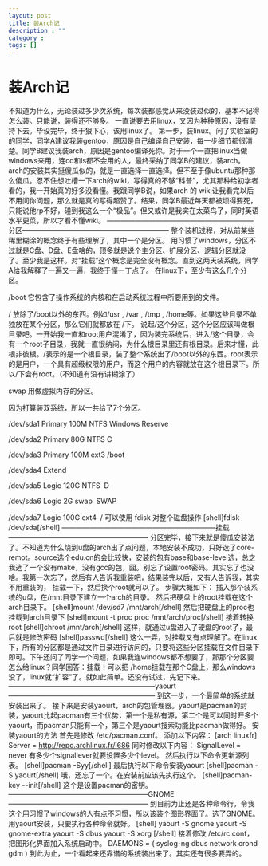 ```yaml
---
layout: post
title: 装Arch记
description : ""
category :
tags: []
---
```


# 装Arch记

不知道为什么，无论装过多少次系统，每次装都感觉从来没装过似的，基本不记得怎么装。只能说，装得还不够多。 一直说要去用linux，又因为种种原因，没有坚持下去。毕设完毕，终于狠下心，该用linux了。 第一步，装linux。问了实验室的的同学，同学A建议我装gentoo，原因是自己编译自己安装，每一步细节都很清楚。同学B建议我装arch，原因是gentoo编译死你。对于一个一直把linux当做windows来用，连cd和ls都不会用的人，最终采纳了同学B的建议，装arch。 arch的安装其实挺傻瓜似的，就是一直选择一直选择。但不至于像ubuntu那种那么傻瓜。忍不住想吐槽一下arch的wiki，写得真的不够“科普”，尤其那种给初学者看的，我一开始真的好多没看懂。我跟同学B说，如果arch 的 wiki让我看完以后不用问你问题，那么就是真的写得超赞了。结果，同学B最近每天都被烦得要死，只能说他rp不好，碰到我这么一个“极品”。但又或许是我实在太菜鸟了，同时英语水平更菜，所以才看不懂wiki。  —————————————————————分区————————————————————— 整个装机过程，对从前某些稀里糊涂的概念终于有些理解了，其中一个是分区。 用习惯了windows，分区不过就是C盘、D盘、E盘啥的，顶多就是说个主分区、扩展分区、逻辑分区就没了。至少我是这样。对“挂载”这个概念是完全没有概念。直到这两天装系统，同学A给我解释了一遍又一遍，我终于懂一丁点了。 在linux下，至少有这么几个分区。 

/boot 它包含了操作系统的内核和在启动系统过程中所要用到的文件。

/ 放除了/boot以外的东西。例如/usr , /var , /tmp , /home等。如果这些目录不单独放在某个分区，那么它们就都放在 /下。 说起/这个分区，这个分区应该叫做根目录吧。一开始我一直和root用户混淆了，因为装完系统后，进入/这个目录，会有一个root子目录，我就一直很纳闷，为什么根目录里还有根目录。后来才懂，此根非彼根。/表示的是一个根目录，装了整个系统出了/boot以外的东西。root表示的是用户，一个具有超级权限的用户，而这个用户的内容就放在这个根目录下。所以/下会有root。（不知道有没有讲糊涂了）

swap 用做虚拟内存的分区。

因为打算装双系统，所以一共给了7个分区。 

/dev/sda1
Primary
100M
NTFS
Windows Reserve

/dev/sda2
Primary
80G
NTFS
C

/dev/sda3
Primary
100M
ext3
/boot

/dev/sda4
Extend

/dev/sda5
Logic
120G
NTFS
 D

/dev/sda6
Logic
2G
swap
 SWAP

/dev/sda7
Logic
100G
ext4
 /
可以使用 fdisk 对整个磁盘操作 [shell]fdisk /dev/sda[/shell] ——————————————————————挂载———————————————————— 分区完毕，接下来就是傻瓜安装法了。不知道为什么烧到u盘的arch出了点问题，本地安装不成功，只好选了core-remot。source选个edu.cn的会比较快，安装的包有base和base-level选，总之我选了一个没有make，没有gcc的包，囧。别忘了设置root密码。其实忘了也没啥。我第一次忘了，然后有人告诉我重装吧，结果装完以后，又有人告诉我，其实不用重装的， 挂载一下，然后换个root就可以了。 步骤大概如下： 插入那个装系统的u盘，在/mnt目录下建立一个arch的目录。 然后把硬盘上的root挂载在这个arch目录下。 [shell]mount /dev/sd7 /mnt/arch[/shell] 然后把硬盘上的proc也挂载到arch目录下 [shell]mount -t proc proc /mnt/arch/proc[/shell] 接着转换root [shell]chroot /mnt/arch[/shell] 这样，就通过u盘进入了硬盘的root了，最后就是修改密码 [shell]passwd[/shell] 这么一弄，对挂载又有点理解了。在linux下，所有的分区都是通过文件目录进行访问的，只要将这些分区挂载在文件目录下即可。下午还问了同学一个问题，如果我连windows都不想要了，那那个分区要怎么给linux？同学回答：挂载！可以把 /home挂载在那个C盘上，那么windows没了，linux就“扩容”了。就如此简单。还没有试过，先记下来。 —————————————————————yaourt————————————————————— 到这一步，一个最简单的系统就安装出来了。 接下来是安装yaourt，arch的包管理器。yaourt是pacman的封装，yaourt比起pacman有三个优势，第一个是私有源，第二个是可以同时开多个yaourt，而pacman只能有一个，第三个是yaourt搜索功能比pacman做得好。 安装yaourt的方法 首先是修改 /etc/pacman.conf。 添加以下内容： [arch linuxfr] Server = http://repo.archlinux.fr/i686 同时修改以下内容： SignalLevel = never 有多少个signallever就要设置多少个level。 然后执行以下命令更新源列表。 [shell]pacman -Syy[/shell] 最后执行以下命令安装yaourt [shell]pacman -S yaourt[/shell] 哦，还忘了一个。在安装前应该先执行这个。 [shell]pacman-key --init[/shell] 这个是设置pacman的密钥。 ————————————————————GNOME———————————————————— 到目前为止还是各种命令行，令我这个用习惯了windows的人有点不习惯，所以该装个图形界面了。选了GNOME。用yaourt安装，只要执行各种命令就好。 [shell] yaourt -S gnome yaourt -S gnome-extra yaourt -S dbus yaourt -S xorg [/shell] 接着修改 /etc/rc.conf，把图形化界面加入系统启动中。 DAEMONS = ( syslog-ng dbus network crond gdm ) 到此为止，一个看起来还靠谱的系统装出来了。其实还有很多要弄的。
